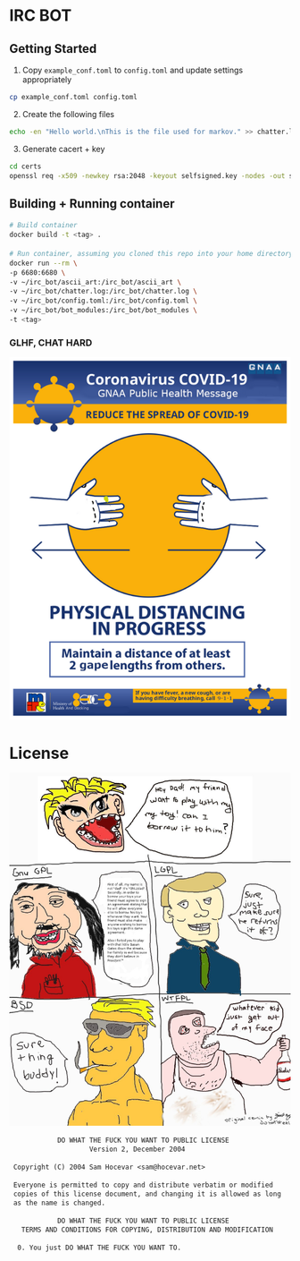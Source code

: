 # IRC BOT

## Getting Started
1. Copy `example_conf.toml` to `config.toml` and update settings appropriately
```bash
cp example_conf.toml config.toml
```
2. Create the following files
```bash
echo -en "Hello world.\nThis is the file used for markov." >> chatter.log 
```

3. Generate cacert + key
```bash
cd certs
openssl req -x509 -newkey rsa:2048 -keyout selfsigned.key -nodes -out selfsigned.cert -sha256 -days 1000
```

## Building + Running container
```bash
# Build container
docker build -t <tag> .

# Run container, assuming you cloned this repo into your home directory ~/
docker run --rm \
-p 6680:6680 \
-v ~/irc_bot/ascii_art:/irc_bot/ascii_art \
-v ~/irc_bot/chatter.log:/irc_bot/chatter.log \
-v ~/irc_bot/config.toml:/irc_bot/config.toml \
-v ~/irc_bot/bot_modules:/irc_bot/bot_modules \
-t <tag>
```

### GLHF, CHAT HARD

![alt GNAA Public Health Message](irc-covid-message.png)


License
=======
![name](WTFPL.jpg)

```
            DO WHAT THE FUCK YOU WANT TO PUBLIC LICENSE
                    Version 2, December 2004

 Copyright (C) 2004 Sam Hocevar <sam@hocevar.net>

 Everyone is permitted to copy and distribute verbatim or modified
 copies of this license document, and changing it is allowed as long
 as the name is changed.

            DO WHAT THE FUCK YOU WANT TO PUBLIC LICENSE
   TERMS AND CONDITIONS FOR COPYING, DISTRIBUTION AND MODIFICATION

  0. You just DO WHAT THE FUCK YOU WANT TO.

```
